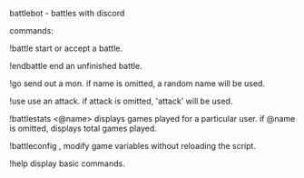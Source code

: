 battlebot - battles with discord

commands:

  !battle
    start or accept a battle.
    
  !endbattle
    end an unfinished battle.
  
  !go <name>
    send out a mon.
    if name is omitted, a random name will be used.
    
  !use <attack>
    use an attack.
    if attack is omitted, 'attack' will be used.
  
  !battlestats <@name>
    displays games played for a particular user.
    if @name is omitted, displays total games played.
  
  !battleconfig <variable>, <value>
    modify game variables without reloading the script.
    
  !help
    display basic commands. 
